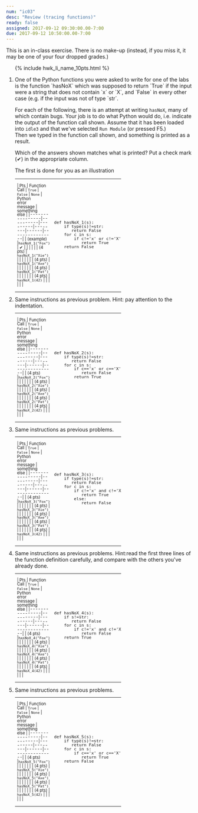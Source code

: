 ```yaml
---
num: "ic03"
desc: "Review (tracing functions)"
ready: false
assigned: 2017-09-12 09:30:00.00-7:00
due: 2017-09-12 10:50:00.00-7:00
---
```


<div style="display:none;">
https://ucsb-cs8-m17.github.io/hwk/ic03/
</div>

This is an in-class exercise.  There is no make-up (instead, if you miss it, it may be one of your four dropped grades.)

<style>
table.outputTable { width: 60%;
/*background-color: yellow;*/
font-size: 80%;
line-height: 98%;
}
table.outputTable * table * td { 
/* background-color: yellow; */
text-align: center;
}
table.outputTable * table * td span { 
/* background-color: yellow; */
font-family: Arial Narrow, Arial, sans-serif;
font-size: 80%;
}
</style>


<ol>

{% include hwk_li_name_10pts.html %}

<li markdown="1"> One of the Python functions you were asked to write for one of the labs is the function `hasNoX` which was 
supposed to return `True` if the input were a string that does not contain `x` or `X`, and `False` in every other case (e.g.
if the input was not of type `str`.

For each of the following, there is an attempt at writing `hasNoX`, many of which contain bugs.  Your job is to do what Python
would do, i.e. indicate the output of the function call shown. 
Assume that it has been loaded into `idle3` and that we've selected `Run Module` (or pressed F5.)    
Then we typed in the function call shown, and something is printed as a result.  

Which of the answers shown matches what is printed?   Put a check mark (&#x2714;) in the appropriate column.

The first is done for you as an illustration

<table class="outputTable withLines">
<tr><td markdown="1">

| Pts | Function Call |  `True`  | `False` | `None` | Python<br>error<br>message | something<br>else |
|----------------|----------|---------|--------|------|----------------|
| <span>(example)</span> |`hasNoX_1("Fox")` | &#x2714;  |   |   |   |   |
| (4 pts)   | `hasNoX_1("Xie")` |   |   |   |   |   |
| (4 pts) | `hasNoX_1("Axe")` |   |   |   |   |   |
| (4 pts) | `hasNoX_1("Pat")` |   |   |   |   |   |
| (4 pts) | `hasNoX_1(42)` |   |   |   |   |   |

</td>
<td>
<pre>
def hasNoX_1(s):
    if type(s)!=str:
       return False
    for c in s:
        if c!='x' or c!='X':
           return True
    return False
</pre>
</td>
</tr>

</table>
</li>

<li> Same instructions as previous problem.  Hint: pay attention to the indentation.

<table class="outputTable withLines">
<tr><td markdown="1">

| Pts | Function Call |  `True`  | `False` | `None` | Python<br>error<br>message | something<br>else |
|----------------|----------|---------|--------|------|----------------|
| (4 pts) |`hasNoX_2("Fox")` |   |   |   |   |   |
| (4 pts) | `hasNoX_2("Xie")` |   |   |   |   |   |
| (4 pts) | `hasNoX_2("Axe")` |   |   |   |   |   |
| (4 pts) | `hasNoX_2("Pat")` |   |   |   |   |   |
| (4 pts) | `hasNoX_2(42)` |   |   |   |   |   |

</td>
<td>
<pre>
def hasNoX_2(s):
    if type(s)!=str:
       return False
    for c in s:
        if c=='x' or c=='X':
           return False
        return True

</pre>
</td>
</tr>

</table>


<div class="pagebreak">
</div>

</li>

<li> Same instructions as previous problems.

<table class="outputTable withLines">
<tr><td markdown="1">

| Pts | Function Call |  `True`  | `False` | `None` | Python<br>error<br>message | something<br>else |
|----------------|----------|---------|--------|------|----------------|
| (4 pts) |`hasNoX_3("Fox")` |   |   |   |   |   |
| (4 pts) | `hasNoX_3("Xie")` |   |   |   |   |   |
| (4 pts) | `hasNoX_3("Axe")` |   |   |   |   |   |
| (4 pts) | `hasNoX_3("Pat")` |   |   |   |   |   |
| (4 pts) | `hasNoX_3(42)` |   |   |   |   |   |

</td>
<td>
<pre>
def hasNoX_3(s):
    if type(s)!=str:
       return False
    for c in s:
        if c!='x' and c!='X':
           return True
        else:
           return False

</pre>
</td>
</tr>

</table>
</li>

<li> Same instructions as previous problems.  Hint:read the first three lines of the function definition carefully, and
compare with the others you've already done.

<table class="outputTable withLines">
<tr><td markdown="1">

| Pts | Function Call |  `True`  | `False` | `None` | Python<br>error<br>message | something<br>else |
|----------------|----------|---------|--------|------|----------------|
| (4 pts) |`hasNoX_4("Fox")` |   |   |   |   |   |
| (4 pts) | `hasNoX_4("Xie")` |   |   |   |   |   |
| (4 pts) | `hasNoX_4("Axe")` |   |   |   |   |   |
| (4 pts) | `hasNoX_4("Pat")` |   |   |   |   |   |
| (4 pts) | `hasNoX_4(42)` |   |   |   |   |   |

</td>
<td>
<pre>
def hasNoX_4(s):
    if s!=str:
       return False
    for c in s:
        if c!='x' and c!='X':
           return False
    return True

</pre>
</td>
</tr>

</table>
</li>

<li> Same instructions as previous problems. 

<table class="outputTable withLines">
<tr><td markdown="1">

| Pts | Function Call |  `True`  | `False` | `None` | Python<br>error<br>message | something<br>else |
|----------------|----------|---------|--------|------|----------------|
| (4 pts) |`hasNoX_5("Fox")` |   |   |   |   |   |
| (4 pts) | `hasNoX_5("Xie")` |   |   |   |   |   |
| (4 pts) | `hasNoX_5("Axe")` |   |   |   |   |   |
| (4 pts) | `hasNoX_5("Pat")` |   |   |   |   |   |
| (4 pts) | `hasNoX_5(42)` |   |   |   |   |   |

</td>
<td>
<pre>
def hasNoX_5(s):
    if type(s)!=str:
       return False
    for c in s:
        if c=='x' or c=='X':
           return True
    return False

</pre>
</td>
</tr>

</table>
</li>
</ol>

